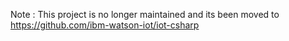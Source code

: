 Note : This project is no longer maintained and its been moved to https://github.com/ibm-watson-iot/iot-csharp

